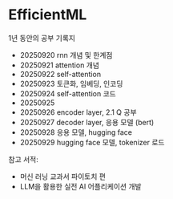 # EfficientML
1년 동안의 공부 기록지

- 20250920 rnn 개념 및 한계점
- 20250921 attention 개념
- 20250922 self-attention
- 20250923 토큰화, 임베딩, 인코딩
- 20250924 self-attention 코드
- 20250925 
- 20250926 encoder layer, 2.1 Q 공부
- 20250927 decoder layer, 응용 모델 (bert)
- 20250928 응용 모델, hugging face
- 20250929 hugging face 모델, tokenizer 로드

참고 서적: 
- 머신 러닝 교과서 파이토치 편
- LLM을 활용한 실전 AI 어플리케이션 개발
